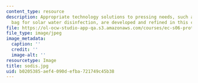 ```yaml
---
content_type: resource
description: Appropriate technology solutions to pressing needs, such as this plastic
  bag for solar water disinfection, are developed and refined in this course.
file: https://ol-ocw-studio-app-qa.s3.amazonaws.com/courses/ec-s06-prototypes-to-products-fall-2005/b0205385aef4090defba721749c45b38_sodis.jpg
file_type: image/jpeg
image_metadata:
  caption: ''
  credit: ''
  image-alt: ''
resourcetype: Image
title: sodis.jpg
uid: b0205385-aef4-090d-efba-721749c45b38
---
```

